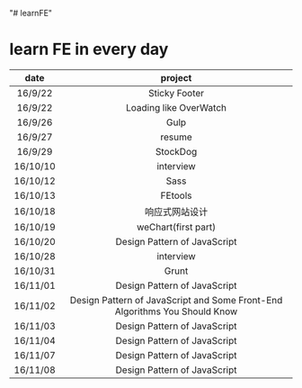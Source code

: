 "# learnFE" 
# learn FE  in every day
date| project
:-----:|:------:
16/9/22 |Sticky Footer
16/9/22 |Loading like OverWatch
16/9/26 |Gulp
16/9/27 |resume
16/9/29 |StockDog
16/10/10|interview
16/10/12|Sass
16/10/13|FEtools
16/10/18|响应式网站设计
16/10/19|weChart(first part)
16/10/20|Design Pattern of JavaScript
16/10/28|interview
16/10/31|Grunt
16/11/01|Design Pattern of JavaScript
16/11/02|Design Pattern of JavaScript and Some Front-End Algorithms You Should Know
16/11/03|Design Pattern of JavaScript
16/11/04|Design Pattern of JavaScript
16/11/07|Design Pattern of JavaScript
16/11/08|Design Pattern of JavaScript